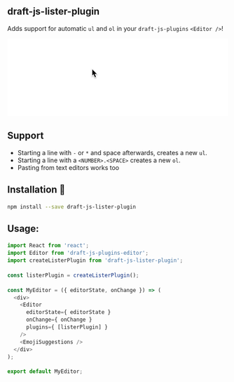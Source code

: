 ## draft-js-lister-plugin
Adds support for automatic `ul` and `ol` in your `draft-js-plugins` `<Editor />`!

![kaki](docs/demo.gif)

## Support
- Starting a line with `-` or `*` and space afterwards, creates a new `ul`.
- Starting a line with a `<NUMBER>.<SPACE>` creates a new `ol`.
- Pasting from text editors works too

## Installation :hamburger:
```bash
npm install --save draft-js-lister-plugin
```

## Usage:

```js
import React from 'react';
import Editor from 'draft-js-plugins-editor';
import createListerPlugin from 'draft-js-lister-plugin';

const listerPlugin = createListerPlugin();

const MyEditor = ({ editorState, onChange }) => (
  <div>
    <Editor
      editorState={ editorState }
      onChange={ onChange }
      plugins={ [listerPlugin] }
    />
    <EmojiSuggestions />
  </div>
);

export default MyEditor;
```
